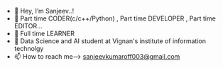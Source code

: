 - 👋 Hey, I’m Sanjeev..!
- 👀 Part time CODER(c/c++/Python) , Part time DEVELOPER ,  Part time EDITOR...
- 🌱 Full time LEARNER
- 💞️ Data Science and AI student at Vignan's institute of information technolgy
- 📫 How to reach me--> sanjeevkumaroff003@gmail.com

<!---
sanjeev003/sanjeev003 is a ✨ special ✨ repository because its `README.md` (this file) appears on your GitHub profile.
You can click the Preview link to take a look at your changes.
--->
